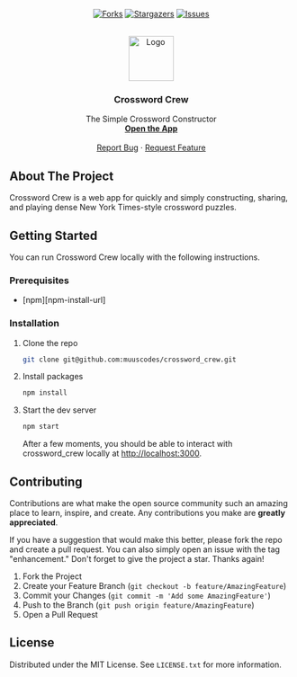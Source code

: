 <!-- README adapted from https://github.com/othneildrew/Best-README-Template -->

<!-- PROJECT SHIELDS -->
<div align="center">

<a href="">[![Forks][forks-shield]][forks-url]</a>
<a href="">[![Stargazers][stars-shield]][stars-url]</a>
<a href="">[![Issues][issues-shield]][issues-url]</a>

</div>

<!-- PROJECT LOGO -->
<br />
<div align="center">
  <a href="https://github.com/muuscodes/crossword_crew">
    <img src="src/img/favicon.png" alt="Logo" width="80" height="80">
  </a>

<h3 align="center">Crossword Crew</h3>

  <p align="center">
    The Simple Crossword Constructor
    <br />
    <a href="https://crossword_Crew.app" target="_blank" rel="noreferrer"><strong>Open the App</strong></a>
    <br />
    <br />
    <a href="https://github.com/muuscodes/crossword_crew/issues/new?labels=bug&template=bug-report---.md">Report Bug</a>
    ·
    <a href="https://github.com/muuscodes/crossword_crew/issues/new?labels=enhancement&template=feature-request---.md">Request Feature</a>
  </p>
</div>

## About The Project

Crossword Crew is a web app for quickly and simply constructing, sharing, and
playing dense New York Times-style crossword puzzles.

## Getting Started

You can run Crossword Crew locally with the following instructions.

### Prerequisites

- [npm][npm-install-url]

### Installation

1. Clone the repo
   ```sh
   git clone git@github.com:muuscodes/crossword_crew.git
   ```
2. Install packages
   ```sh
   npm install
   ```
3. Start the dev server

   ```sh
   npm start
   ```

   After a few moments, you should be able to interact with crossword_crew locally
   at [http://localhost:3000](http://localhost:3000).

## Contributing

Contributions are what make the open source community such an amazing place to
learn, inspire, and create. Any contributions you make are **greatly
appreciated**.

If you have a suggestion that would make this better, please fork the repo and
create a pull request. You can also simply open an issue with the tag
"enhancement." Don't forget to give the project a star. Thanks again!

1. Fork the Project
2. Create your Feature Branch (`git checkout -b feature/AmazingFeature`)
3. Commit your Changes (`git commit -m 'Add some AmazingFeature'`)
4. Push to the Branch (`git push origin feature/AmazingFeature`)
5. Open a Pull Request

## License

Distributed under the MIT License. See `LICENSE.txt` for more information.



<!-- MARKDOWN LINKS & IMAGES -->
<!-- https://www.markdownguide.org/basic-syntax/#reference-style-links -->

[forks-shield]: https://img.shields.io/github/forks/muuscodes/crossword_crew.svg?style=for-the-badge
[forks-url]: https://github.com/muuscodes/crossword_crew/network/members
[stars-shield]: https://img.shields.io/github/stars/muuscodes/crossword_crew.svg?style=for-the-badge
[stars-url]: https://github.com/muuscodes/crossword_crew/stargazers
[issues-shield]: https://img.shields.io/github/issues/muuscodes/crossword_crew.svg?style=for-the-badge
[issues-url]: https://github.com/muuscodes/crossword_crew/issues
[wfc-worker-url]: https://github.com/muuscodes/crossword_crew/blob/master/ui/src/features/builder/WFCWorker.worker.ts
[wfc-url]: https://github.com/mxgmn/WaveFunctionCollapse
[reddit-post-url]: https://www.reddit.com/r/computerscience/comments/xh1lzi/a_dense_nytstyle_crossword_constructor_using_wave/
[yarn-install-url]: https://classic.yarnpkg.com/lang/en/docs/install
